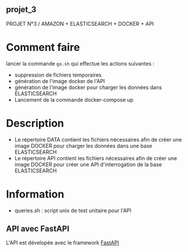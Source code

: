 ## projet_3
PROJET N°3 / AMAZON + ELASTICSEARCH + DOCKER + API


# Comment faire 
lancer la commande `go.sh` qui effectue les actions suivantes :
* suppression de fichiers temporaires
* génération de l'image docker de l'API
* génération de l'image docker pour charger les données dans ELASTICSEARCH
* Lancement de la commande docker-compose up 
 
# Description

* Le répertoire DATA contient les fichiers nécessaires afin de créer une image DOCKER pour charger les données dans une base ELASTICSEARCH
* Le répertoire API contient les fichiers nécessaires afin de créer une image DOCKER pour créer une API d'interrogation de la base ELASTICSEARCH

# Information

* queries.sh : script unix de test unitaire pour l'API

## API avec FastAPI

L'API est dévelopée avec le framework [FastAPI](https://fastapi.tiangolo.com/)

